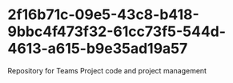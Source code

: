 # 2f16b71c-09e5-43c8-b418-9bbc4f473f32-61cc73f5-544d-4613-a615-b9e35ad19a57
Repository for Teams Project code and project management
